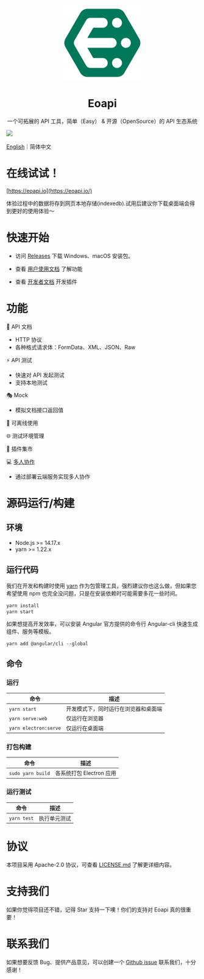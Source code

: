 <p align="center">
  <a href="https://github.com/eolinker/eoapi">
    <img width="200" src="./wiki/images/logo.png">
  </a>
</p>
</p>

<h1 align="center">Eoapi</h1>
<div align="center">
一个可拓展的 API 工具，简单（Easy） & 开源（OpenSource）的 API 生态系统
</div>

![](https://docs.eoapi.io/images/eoapi-demo.png)

[English](wiki/README.en.md)｜简体中文
# 在线试试！
[https://eoapi.io](https://eoapi.io/)

体验过程中的数据将存到网页本地存储(indexedb).试用后建议你下载桌面端会得到更好的使用体验～
# 快速开始

- 访问 [Releases](https://github.com/eolinker/eoapi/releases) 下载 Windows、macOS 安装包。

- 查看 [用户使用文档](https://docs.eoapi.io) 了解功能

- 查看 [开发者文档](https://developer.eoapi.io) 开发插件

# 功能

📃 API 文档

- HTTP 协议
- 各种格式请求体：FormData、XML、JSON、Raw

⚡ API 测试

- 快速对 API 发起测试
- 支持本地测试

🎭 Mock
- 模拟文档接口返回值

📶 可离线使用

🌐 测试环境管理

🌱 插件集市

💻  [多人协作](https://docs.eoapi.io/docs/collaborate.html)
- 通过部署云端服务实现多人协作

# 源码运行/构建

## 环境

- Node.js >= 14.17.x
- yarn >= 1.22.x

## 运行代码

我们在开发和构建时使用 [yarn](https://yarnpkg.com/) 作为包管理工具，强烈建议你也这么做，但如果您希望使用 npm 也完全没问题，只是在安装依赖时可能需要多花一些时间。

```
yarn install
yarn start
```

如果想提高开发效率，可以安装 Angular 官方提供的命令行 Angular-cli 快速生成组件、服务等模板。

```
yarn add @angular/cli --global
```

## 命令

### 运行

| 命令                  | 描述                                 |
| --------------------- | ------------------------------------ |
| `yarn start`          | 开发模式下，同时运行在浏览器和桌面端 |
| `yarn serve:web`      | 仅运行在浏览器                       |
| `yarn electron:serve` | 仅运行在桌面端                       |

### 打包构建

| 命令              | 描述                     |
| ----------------- | ------------------------ |
| `sudo yarn build` | 各系统打包 Electron 应用 |

### 运行测试

| 命令        | 描述         |
| ----------- | ------------ |
| `yarn test` | 执行单元测试 |

# 协议

本项目采用 Apache-2.0 协议，可查看 [LICENSE.md](LICENSE) 了解更详细内容。

# 支持我们

如果你觉得项目还不错，记得 Star 支持一下噢！你们的支持对 Eoapi 真的很重要！

# 联系我们

如果想要反馈 Bug、提供产品意见，可以创建一个 [Github issue](https://github.com/eolinker/eoapi/issues) 联系我们，十分感谢！
